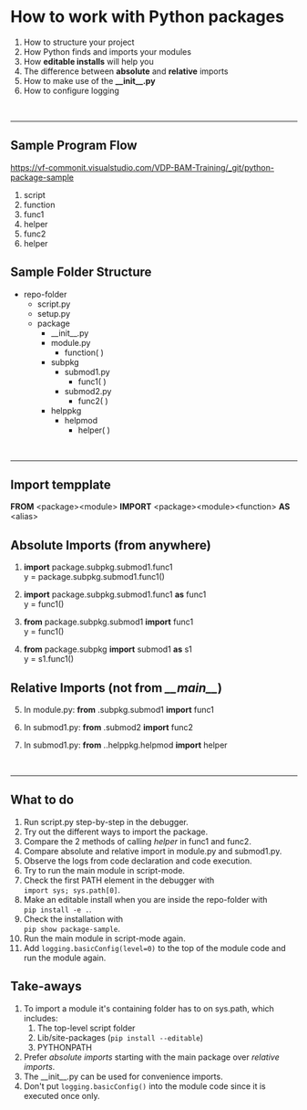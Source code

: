 
# How to work with Python packages

1. How to structure your project
2. How Python finds and imports your modules
3. How **editable installs** will help you
4. The difference between **absolute** and **relative** imports
5. How to make use of the **\_\_init__.py**
6. How to configure logging  
<br/>

---

## Sample Program Flow  
https://vf-commonit.visualstudio.com/VDP-BAM-Training/_git/python-package-sample

1. script
2. function
3. func1
4. helper
5. func2
6. helper

## Sample Folder Structure

- repo-folder
    - script.py
    - setup.py
    - package
        - \_\_init__.py
        - module.py
            - function( )
        - subpkg
            - submod1.py
                - func1( )
            - submod2.py
                - func2( )
        - helppkg
            - helpmod
                - helper( )  
<br/>

---

## Import tempplate

**FROM** \<package>\<module> **IMPORT** \<package>\<module>\<function> **AS** \<alias>

## Absolute Imports (from anywhere)

1. **import** package.subpkg.submod1.func1  
   y = package.subpkg.submod1.func1()  

2. **import** package.subpkg.submod1.func1 **as** func1  
   y = func1()

3. **from** package.subpkg.submod1 **import** func1  
   y = func1()

4. **from** package.subpkg **import** submod1 **as** s1  
   y = s1.func1()

## Relative Imports (not from *\_\_main__*)

5. In module.py: **from** .subpkg.submod1 **import** func1

6. In submod1.py: **from** .submod2 **import** func2

7. In submod1.py: **from** ..helppkg.helpmod **import** helper

<br/>

---

## What to do

1. Run script.py step-by-step in the debugger.
2. Try out the different ways to import the package.
3. Compare the 2 methods of calling _helper_ in func1 and func2.
4. Compare absolute and relative import in module.py and submod1.py.
5. Observe the logs from code declaration and code execution.
6. Try to run the main module in script-mode.
7. Check the first PATH element in the debugger with  
```import sys; sys.path[0]```.
8. Make an editable install when you are inside the repo-folder with  
```pip install -e .```.
9. Check the installation with  
```pip show package-sample```.
10. Run the main module in script-mode again.
11. Add ```logging.basicConfig(level=0)``` to the top of
    the module code and run the module again.

## Take-aways

1. To import a module it's containing folder has to on sys.path, which includes:
    1. The top-level script folder
    2. Lib/site-packages (```pip install --editable```)
    3. PYTHONPATH
2. Prefer _absolute imports_ starting with the main package over _relative imports_.
3. The \_\_init__.py can be used for convenience imports.
4. Don't put `logging.basicConfig()` into the module code since it is
executed once only.
